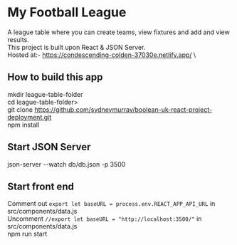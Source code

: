 # My Football League 
A league table where you can create teams, view fixtures and add and view results. \
This project is built upon React & JSON Server. \
Hosted at:- https://condescending-colden-37030e.netlify.app/ \

## How to build this app
mkdir league-table-folder \
cd league-table-folder> \
git clone https://github.com/sydneymurray/boolean-uk-react-project-deployment.git \
npm install

## Start JSON Server
json-server --watch db/db.json -p 3500

## Start front end
Comment out `export let baseURL = process.env.REACT_APP_API_URL` in src/components/data.js \
Uncomment `//export let baseURL = "http://localhost:3500/"` in src/components/data.js \
npm run start

